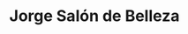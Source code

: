 ---
title: "Jorge Salón de Belleza"
url: /puerto-esperanza/jorge-salon-de-belleza/
shop: Friseur
---